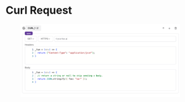 # Curl Request

<figure><img src="../../../.gitbook/assets/Screenshot 2023-07-21 at 5.37.02 PM.png" alt=""><figcaption><p> </p></figcaption></figure>
